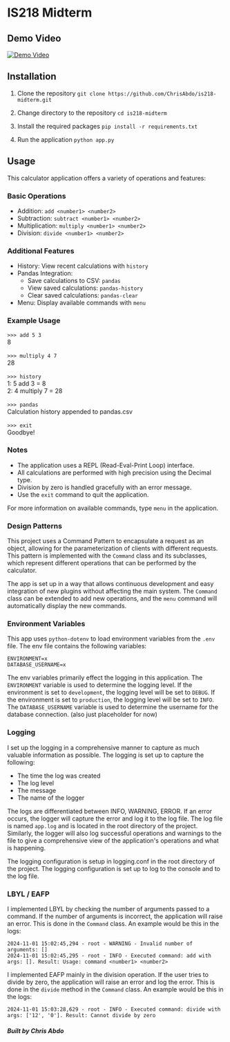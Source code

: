 # IS218 Midterm

## Demo Video

[![Demo Video](https://img.youtube.com/vi/1Q1Q1Q1Q1Q1Q/0.jpg)](https://www.youtube.com/watch?v=1Q1Q1Q1Q1Q1Q)

## Installation

1. Clone the repository
   `git clone https://github.com/ChrisAbdo/is218-midterm.git`

2. Change directory to the repository
   `cd is218-midterm`

3. Install the required packages
   `pip install -r requirements.txt`

4. Run the application
   `python app.py`

## Usage

This calculator application offers a variety of operations and features:

### Basic Operations

- Addition: `add <number1> <number2>`
- Subtraction: `subtract <number1> <number2>`
- Multiplication: `multiply <number1> <number2>`
- Division: `divide <number1> <number2>`

### Additional Features

- History: View recent calculations with `history`
- Pandas Integration:
  - Save calculations to CSV: `pandas`
  - View saved calculations: `pandas-history`
  - Clear saved calculations: `pandas-clear`
- Menu: Display available commands with `menu`

### Example Usage

`>>> add 5 3`<br>
8<br><br>
`>>> multiply 4 7`<br>
28<br><br>
`>>> history`<br>
1: 5 add 3 = 8 <br>
2: 4 multiply 7 = 28 <br><br>
`>>> pandas`<br>
Calculation history appended to pandas.csv<br><br>
`>>> exit`<br>
Goodbye!

### Notes

- The application uses a REPL (Read-Eval-Print Loop) interface.
- All calculations are performed with high precision using the Decimal type.
- Division by zero is handled gracefully with an error message.
- Use the `exit` command to quit the application.

For more information on available commands, type `menu` in the application.

### Design Patterns

This project uses a Command Pattern to encapsulate a request as an object, allowing for the parameterization of clients with different requests. This pattern is implemented with the `Command` class and its subclasses, which represent different operations that can be performed by the calculator.

The app is set up in a way that allows continuous development and easy integration of new plugins without affecting the main system. The `Command` class can be extended to add new operations, and the `menu` command will automatically display the new commands.

### Environment Variables

This app uses `python-dotenv` to load environment variables from the `.env` file. The env file contains the following variables:

```env
ENVIRONMENT=x
DATABASE_USERNAME=x
```

The env variables primarily effect the logging in this application. The `ENVIRONMENT` variable is used to determine the logging level. If the environment is set to `development`, the logging level will be set to `DEBUG`. If the environment is set to `production`, the logging level will be set to `INFO`. The `DATABASE_USERNAME` variable is used to determine the username for the database connection. (also just placeholder for now)

### Logging

I set up the logging in a comprehensive manner to capture as much valuable information as possible. The logging is set up to capture the following:

- The time the log was created
- The log level
- The message
- The name of the logger

The logs are differentiated between INFO, WARNING, ERROR. If an error occurs, the logger will capture the error and log it to the log file. The log file is named `app.log` and is located in the root directory of the project. Similarly, the logger will also log successful operations and warnings to the file to give a comprehensive view of the application's operations and what is happening.

The logging configuration is setup in logging.conf in the root directory of the project. The logging configuration is set up to log to the console and to the log file.

### LBYL / EAFP

I implemented LBYL by checking the number of arguments passed to a command. If the number of arguments is incorrect, the application will raise an error. This is done in the `Command` class. An example would be this in the logs:

```log
2024-11-01 15:02:45,294 - root - WARNING - Invalid number of arguments: []
2024-11-01 15:02:45,295 - root - INFO - Executed command: add with args: []. Result: Usage: command <number1> <number2>
```

I implemented EAFP mainly in the division operation. If the user tries to divide by zero, the application will raise an error and log the error. This is done in the `divide` method in the `Command` class. An example would be this in the logs:

```log
2024-11-01 15:03:28,629 - root - INFO - Executed command: divide with args: ['12', '0']. Result: Cannot divide by zero
```

##### Built by Chris Abdo
